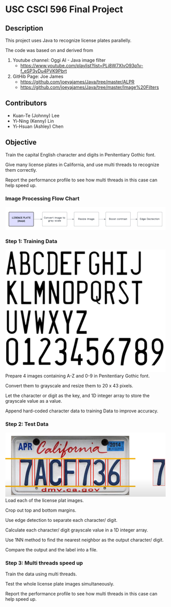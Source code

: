 # USC CSCI 596 Final Project

## Description

This project uses Java to recognize license plates parallelly. 

The code was based on and derived from
1. Youtube channel: Oggi AI - Java image filter
   - https://www.youtube.com/playlist?list=PLj8W7XIvO93p1v-f_eSP3yDu4PVK9Pbrt
2. GitHib Page: Joe James
   - https://github.com/joeyajames/Java/tree/master/ALPR
   - https://github.com/joeyajames/Java/tree/master/Image%20Filters

## Contributors

- Kuan-Te (Johnny) Lee
- Yi-Ning (Kenny) Lin
- Yi-Hsuan (Ashley) Chen

## Objective
Train the capital English character and digits in Penitentiary Gothic font.

Give many license plates in California, and use multi threads to recognize them correctly. 

Report the performance profile to see how multi threads in this case can help speed up.

### Image Processing Flow Chart
![](./Flowchart.png)

### Step 1: Training Data
![](./demo1.png)
Prepare 4 images containing A-Z and 0-9 in Penitentiary Gothic font.

Convert them to grayscale and resize them to 20 x 43 pixels.

Let the character or digit as the key, and 1D integer array to store the grayscale value as a value.

Append hard-coded character data to training Data to improve accuracy.

### Step 2: Test Data
![](./demo2.png)
Load each of the license plat images.

Crop out top and bottom margins.

Use edge detection to separate each character/ digit.

Calculate each character/ digit grayscale value in a 1D integer array.

Use 1NN method to find the nearest neighbor as the output character/ digit.

Compare the output and the label into a file.

### Step 3: Multi threads speed up
Train the data using multi threads.

Test the whole license plate images simultaneously.

Report the performance profile to see how multi threads in this case can help speed up. 


